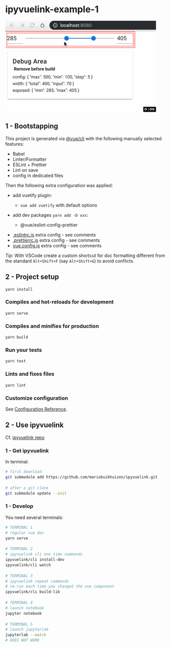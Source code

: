 # ipyvuelink-example-1

![](img/ipyvuelink-example-1.png)

## 1 - Bootstapping

This project is generated via [@vue/cli](https://cli.vuejs.org/) with the following manually selected features:

- Babel
- Linter/Formatter
- ESLint + Prettier
- Lint on save
- config in dedicated files

Then the following extra configuration was applied:

- add vuetify plugin:
  - `vue add vuetify` with default options

- add dev packages `yarn add -D xxx`:
    - @vue/eslint-config-prettier

* [.eslintrc.js](.eslintrc.js) extra config - see comments
* [.prettierrc.js](.prettierrc.js) extra config - see comments
* [vue.config.js](.prettierrc.js) extra config - see comments

_Tip_: With VSCode create a custom shortcut for doc formatting different from the standard `Alt+Shift+F` (say `Alt+Shift+G`) to avoid conflicts.

## 2 - Project setup

```
yarn install
```

### Compiles and hot-reloads for development

```
yarn serve
```

### Compiles and minifies for production

```
yarn build
```

### Run your tests

```
yarn test
```

### Lints and fixes files

```
yarn lint
```

### Customize configuration

See [Configuration Reference](https://cli.vuejs.org/config/).

## 2 - Use ipyvuelink

Cf. [ipyvuelink repo](https://github.com/mariobuikhuizen/ipyvuelink)

### 1 - Get ipyvuelink

In terminal:

```bash
# first download
git submodule add https://github.com/mariobuikhuizen/ipyvuelink.git

# after a git clone
git submodule update --init
```

### 1 - Develop

You need several terminals:

```bash
# TERMINAL 1
# regular vue dev
yarn serve

# TERMINAL 2
# ipyvuelink cli one time commands
ipyvuelink/cli install-dev
ipyvuelink/cli watch

# TERMINAL 3
# ipyvuelink repeat commands
# re-run each time you changed the vue component
ipyvuelink/cli build-lib

# TERMINAL 4
# launch notebook
jupyter notebook

# TERMINAL 5
# launch jupyterlab
jupyterlab --watch
# DOES NOT WORK
```

